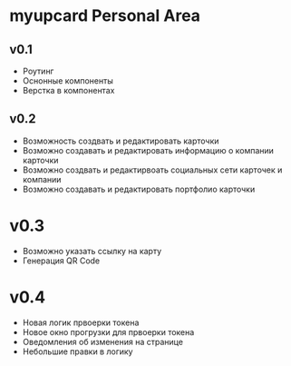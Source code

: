 # myupcard Personal Area

## v0.1
- Роутинг 
- Оснонные компоненты
- Верстка в компонентах

## v0.2
- Возможность создвать и редактировать карточки 
- Возможно создавать и редактировать информацию о компании карточки
- Возможно создвать и редактирвоать социальных сети карточек и компании
- Возможно создавать и редактировать портфолио карточки

# v0.3
- Возможно указать ссылку на карту
- Генерация QR Code

# v0.4
- Новая логик првоерки токена
- Новое окно прогрузки для првоерки токена
- Оведомления об изменения на странице
- Небольшие правки в логику